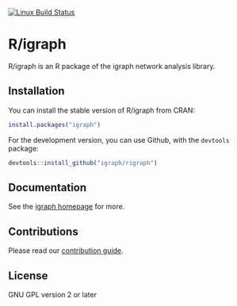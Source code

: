 
[![Linux Build Status](https://travis-ci.org/igraph/rigraph.png?branch=master)](https://travis-ci.org/igraph/rigraph)

# R/igraph

R/igraph is an R package of the igraph network analysis library.

## Installation

You can install the stable version of R/igraph from CRAN:

```r
install.packages("igraph")
```

For the development version, you can use Github, with the `devtools`
package:

```r
devtools::install_github("igraph/rigraph")
```

## Documentation

See the [igraph homepage](http://igraph.org/r) for more.

## Contributions

Please read our
[contribution guide](https://github.com/igraph/rigraph/blob/dev/CONTRIBUTING.md).

## License

GNU GPL version 2 or later
